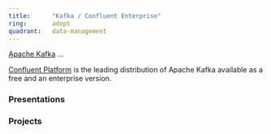 ```yaml
---
title:      "Kafka / Confluent Enterprise"
ring:       adopt
quadrant:   data-management
---
```


[Apache Kafka](https://kafka.apache.org/) ...

[Confluent Platform](https://www.confluent.io) is the leading distribution of Apache Kafka available as a free and an enterprise version.


### Presentations

### Projects